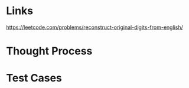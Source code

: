 # Links
https://leetcode.com/problems/reconstruct-original-digits-from-english/

# Thought Process

# Test Cases

